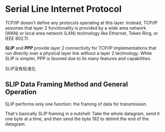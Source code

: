 # Serial Line Internet Protocol

TCP/IP doesn't define any protocols operating at this layer. Instead, TCP/IP assumes that layer 2 functionality is provided by a wide area network (WAN) or local area network (LAN) technology like Ethernet, Token Ring, or IEEE 802.11.

***SLIP*** and ***PPP*** provide layer 2 connectivity for TCP/IP implementations that run directly over a physical layer link without a layer 2 technology. While SLIP is simpler, PPP is favored due to its many features and capabilities.

SLIP没有标准化

## SLIP Data Framing Method and General Operation

SLIP performs only one function: the framing of data for transmission.

That's basically SLIP framing in a nutshell: Take the whole datagram, send it one byte at a time, and then send the byte 192 to delimit the end of the datagram.
